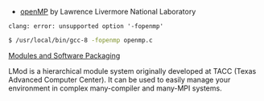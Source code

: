 * [openMP](https://computing.llnl.gov/tutorials/openMP/) by Lawrence Livermore National Laboratory

`clang: error: unsupported option '-fopenmp'`

```sh
$ /usr/local/bin/gcc-8 -fopenmp openmp.c
```

[Modules and Software Packaging](https://hpc.llnl.gov/software/modules-and-software-packaging)

LMod is a hierarchical module system originally developed at TACC (Texas Advanced Computer Center). It can be used to easily manage your environment in complex many-compiler and many-MPI systems.
